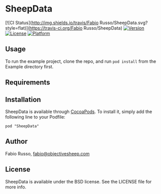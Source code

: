 # SheepData

[![CI Status](http://img.shields.io/travis/Fabio Russo/SheepData.svg?style=flat)](https://travis-ci.org/Fabio Russo/SheepData)
[![Version](https://img.shields.io/cocoapods/v/SheepData.svg?style=flat)](http://cocoadocs.org/docsets/SheepData)
[![License](https://img.shields.io/cocoapods/l/SheepData.svg?style=flat)](http://cocoadocs.org/docsets/SheepData)
[![Platform](https://img.shields.io/cocoapods/p/SheepData.svg?style=flat)](http://cocoadocs.org/docsets/SheepData)

## Usage

To run the example project, clone the repo, and run `pod install` from the Example directory first.

## Requirements

## Installation

SheepData is available through [CocoaPods](http://cocoapods.org). To install
it, simply add the following line to your Podfile:

    pod "SheepData"

## Author

Fabio Russo, fabio@objectivesheep.com

## License

SheepData is available under the BSD license. See the LICENSE file for more info.

